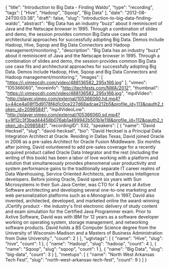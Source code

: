 {
  "title": "Introduction to Big Data - Finding Waldo",
  "type": "recording",
  "tags": [
    "Hive",
    "Hadoop",
    "Sqoop",
    "Big Data"
  ],
  "date": "2012-08-24T00:03:38",
  "draft": false,
  "slug": "introduction-to-big-data-finding-waldo",
  "abstract": "Big Data has an industry \"buzz\" about it reminiscent of Java and the Netscape browser in 1995. Through a combination of slides and demo, the session provides common Big Data use case fits and architectural approaches for successfully adopting Big Data. Demos include Hadoop, Hive, Sqoop and Big Data Connectors and Hadoop management/monitoring.",
  "description": "Big Data has an industry \"buzz\" about it reminiscent of Java and the Netscape browser in 1995. Through a combination of slides and demo, the session provides common Big Data use case fits and architectural approaches for successfully adopting Big Data. Demos include Hadoop, Hive, Sqoop and Big Data Connectors and Hadoop management/monitoring.",
  "images": [
    "https://i.vimeocdn.com/video/488136582_295x166.jpg"
  ],
  "vimeo": "105366060",
  "moreinfo": "http://techfests.com/NWA/2012",
  "thumbnail": "https://i.vimeocdn.com/video/488136582_295x166.jpg",
  "mp4Video": "http://player.vimeo.com/external/105366060.hd.mp4?s=44ce4a08f15d9178f4d1c0ce227d68adcae212b5&profile_id=113&oauth2_token_id=20985841",
  "mp4VideoLow": "http://player.vimeo.com/external/105366060.sd.mp4?s=9f12c3f3bad44458b076ab1a499942b501b1e118&profile_id=112&oauth2_token_id=20985841",
  "recordingID": 532,
  "speakers": [
    {
      "name": "David Hecksel",
      "slug": "david-hecksel",
      "bio": "David Hecksel is a Principal Data Integration Architect at Oracle. Residing in Dallas Texas, David joined Oracle in 2006 as a pre-sales Architect for Oracle Fusion Middleware. Six months after joining, David volunteered to add pre-sales coverage for a recently acquired product called Oracle Data Integrator and the rest (including the writing of this book) has been a labor of love working with a platform and solution that simultaneously provides phenomenal user productivity and system performance gains to the traditionally separate IT career realms of Data Warehousing, Service Oriented Architects, and Business Intelligence developers. Before joining Oracle, David spent six years with Sun Microsystems in their Sun Java Center, was CTO for 4 years at Axtive Software architecting and developing several one-to-one marketing and web personalization platforms such as e.Monogram. In 1997, David also invented, architected, developed, and marketed online the award-winning JCertify product - the industry's first electronic delivery of study content and exam simulation for the Certified Java Programmer exam. Prior to Axtive Software, David was with IBM for 12 years as a software developer working on operating system, storage management, and networking software products. David holds a BS Computer Science degree from the University of Wisconsin-Madison and a Masters of Business Administration from Duke University.",
      "count": 2
    }
  ],
  "ugtvtags": [
    {
      "name": "Hive",
      "slug": "hive",
      "count": 1
    },
    {
      "name": "Hadoop",
      "slug": "hadoop",
      "count": 4
    },
    {
      "name": "Sqoop",
      "slug": "sqoop",
      "count": 1
    },
    {
      "name": "Big Data",
      "slug": "big-data",
      "count": 3
    }
  ],
  "meetups": [
    {
      "name": "North West Arkansas Tech Fest",
      "slug": "north-west-arkansas-tech-fest",
      "count": 9
    }
  ]
}
